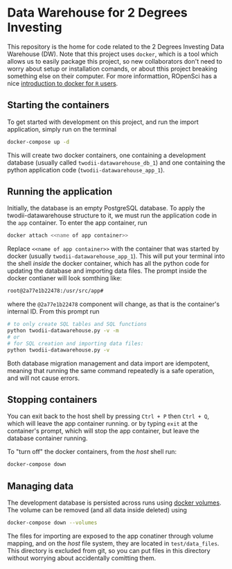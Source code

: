 # Data Warehouse for 2 Degrees Investing

This repository is the home for code related to the 2 Degrees Investing Data Warehouse (DW).
Note that this project uses `docker`, which is a tool which allows us to easily package this project, so new collaborators don't need to worry about setup or installation comands, or about tthis project breaking something else on their computer.
For more informattion, ROpenSci has a nice [introduction to docker for `R` users](http://ropenscilabs.github.io/r-docker-tutorial/).

## Starting the containers

To get started with development on this project, and run the import application, simply run on the terminal

```bash
docker-compose up -d
```

This will create two docker containers, one containing a development database (usually called `twodii-datawarehouse_db_1`) and one containing the python application code (`twodii-datawarehouse_app_1`).

## Running the application

Initially, the database is an empty PostgreSQL database.
To apply the twodii-datawarehouse structure to it, we must run the application code in the `app` container.
To enter the app container, run

```bash
docker attach <<name of app container>>
```

Replace `<<name of app container>>` with the container that was started by docker (usually `twodii-datawarehouse_app_1`).
This will put your terminal into the shell _inside_ the docker container, which has all the python code for updating the database and importing data files.
The prompt inside the docker contianer will look somthing like:

```bash
root@2a77e1b22478:/usr/src/app#
```

where the `@2a77e1b22478` component will change, as that is the container's internal ID.
From this prompt run

```bash
# to only create SQL tables and SQL functions
python twodii-datawarehouse.py -v -m
# or
# for SQL creation and importing data files:
python twodii-datawarehouse.py -v
```

Both database migration management and data import are idempotent, meaning that running the same command repeatedly is a safe operation, and will not cause errors.

## Stopping containers

You can exit back to the host shell by pressing `Ctrl + P` then `Ctrl + Q`, which will leave the app container running. or by typing `exit` at the container's prompt, which will stop the app container, but leave the database container running.

To "turn off" the docker containers, from the _host_ shell run:

```bash
docker-compose down
```

## Managing data

The development database is persisted across runs using [docker volumes](https://www.youtube.com/watch?v=p2PH_YPCsis).
The volume can be removed (and all data inside deleted) using

```bash
docker-compose down --volumes
```

The files for importing are exposed to the app conatiner through volume mapping, and on the _host_ file system, they are located in `test/data_files`.
This directory is excluded from git, so you can put files in this directory without worrying about accidentally comitting them.
